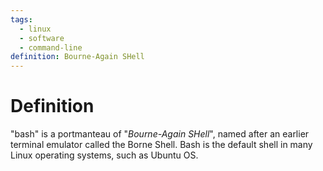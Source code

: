 ```yaml
---
tags:
  - linux
  - software
  - command-line
definition: Bourne-Again SHell
---
```

# Definition
"bash" is a portmanteau of "_Bourne-Again SHell_", named after an earlier terminal emulator called the Borne Shell. 
Bash is the default shell in many Linux operating systems, such as Ubuntu OS. 